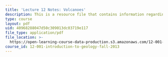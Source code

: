 ```yaml
---
title: 'Lecture 12 Notes: Volcanoes'
description: This is a resource file that contains information regarding volcanoes.
type: course
layout: pdf
uid: 40968288047d50c309013dc03719e117
file_type: application/pdf
file_location: >-
  https://open-learning-course-data-production.s3.amazonaws.com/12-001-introduction-to-geology-fall-2013/40968288047d50c309013dc03719e117_MIT12_001F13_Lec12Notes.pdf
course_id: 12-001-introduction-to-geology-fall-2013
---
```

